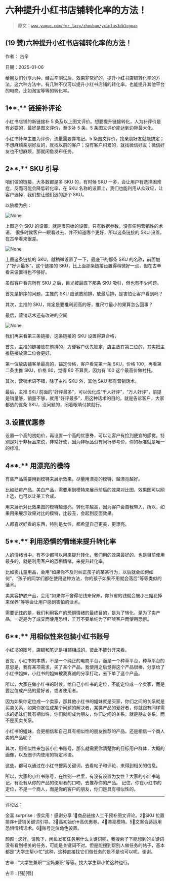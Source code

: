 # 六种提升小红书店铺转化率的方法！

> 原文：[`www.yuque.com/for_lazy/zhoubao/yxiplus3db1cgoaq`](https://www.yuque.com/for_lazy/zhoubao/yxiplus3db1cgoaq)

## (19 赞)六种提升小红书店铺转化率的方法！

作者： 古辛

日期：2025-01-06

给圈友们分享六种，经古辛测试后，效果非常好的，提升小红书店铺转化率的方法，这六种方法中，有几种不仅可以提升小红书店铺的转化率，也能提升其他平台的电商，比如淘宝等等的转化率。

## **1****.** **链接补评论**

小红书店铺的新链接补 5 条及以上图文评价。想要提升链接转化，人为补评价是有必要的，最好是图文评价，至少补 5 条，5 条图文评价能达到边际最大化。

小红书补单主要为评价，流量需要靠笔记。5 条图文评价，找亲朋好友就能搞定；不想麻烦亲朋好友的，就找以前的客户；没有客户积累的，就找微信好友；微信好友也不想麻烦，那就闲鱼发布任务。

## **2****.** **SKU 引导**

咱们做的链接，大多数都是多 SKU 的，有时候 SKU 一多，会让用户有选择困难症，反而可能会降低转化率，在 SKU 名称的设置上，我们也能利用从众效应，让客户选择，我们想让他们选的那个 SKU。

以脐橙为例：

![](img/bfa870914e52a468315f26f7b55f7944.png "None")

上图这个 SKU 的设置，就是很原始的设置，只有数据参数，没有任何营销性的术语，
很多时候客户一眼看过去，并不知道哪个更好，所以这条链接的 SKU 设置，在古辛看来很差。

![](img/75436ab84984a27e81e043df39d0e343.png "None")

上图这条链接的 SKU，就稍微设置了一下，最底下的那条 SKU 的名称，前面加了“好评最多”，这个链接的 SKU，比上面那条链接设置得稍微好一点，但在古辛看来设置得也不够好。

虽然客户看完所有 SKU 之后，目光被最底下那条 SKU 吸引，但也有不少问题。

首先是排序的问题，主推的 SKU 应该放前排，放最后排，是害怕让客户看到吗？

其次，主推的 SKU，肯定是要推利润高的呀，推尺寸最小的果算怎么回事？

最后，营销话术还有改进的空间

![](img/05dc745fbd26fd7ab7a0910f55353139.png "None")

我们再来看第三条链接，这条链接的 SKU 设置得算合格，

首先，主推的链接放在前排的，方便客户优先锁定，店主放在第三位的，其实把主推链接放第二位会更好。

第一位放店铺客单最高的，锚定价格，客户看完第一条 SKU，价格 100，再看第二条主推 SKU，价格 80，觉得 80 不算贵，因为有 100 这个最高价做衬托。

其次，营销术语不错，除了主推 SKU 外，其他 SKU 都有营销话术。

最后，主推 SKU 前面的“好评最多”，可以优化成“千人好评”，“万人好评”，前提是销量够，销量不够，就用“好评最多”，用这种话术的目的，就是告诉客户，大家都选的这条 SKU，没问题的，闭着眼睛付款就行。

## **3.设置优惠券**

设置一个高的初始价，再设置一个高的优惠券，可以让客户有捡到便宜的感觉，特别是对于非标品来说，非常好使，因为非标品没有同行参考价，你的标准就是唯一的标准。

## **4****.** **用漂亮的模特**

有些产品需要用到模特来展示效果，尽量用漂亮的模特，越漂亮越好。

比如祛痘产品，美白产品，需要用到模特来展示前后的效果对比图，效果图可以网上选，也可以让美工合成。

用来展示对比效果图的模特越漂亮，转化率越高，因为客户会自我带入，所以，如果用来展示效果对比的模特，比较丑，会起到反面效果。

人都喜欢好看的东西，特别是女性，都希望自己更美，更漂亮。

## **5****.** **利用恐惧的情绪来提升转化率**

人的情绪当中，有不少都可以用来提升转化，我们用的效果最好的，也是目前使用最多的，就是利用客户的恐惧情绪，来提升转化率。

比如卖儿童用品，会用“如果你不及时纠正孩子的某某行为，以后就会如何如何”，“孩子的同学们都在使用这种方法，你的孩子如果不用就会落后”等等类似的话术。

卖美容护肤产品，会用“如果你不舍得花钱来保养，你节省的钱就会被小三姐花掉来保养”等等会让用户感到害怕的话术。

需要记住的是，我们利用客户的恐惧情绪的最终目的，是为了转化，是为了卖产品，一定是为了成交而使用恐惧，千万不要单纯为了吓唬客户而使用恐惧。

## **6****.** **用相似性来包装小红书账号**

小红书的账号，店铺和笔记是相辅相成的，彼此不能分开来看。

首先，小红书的本质，不是一个纯正的电商平台，而是一个种草平台，种草平台的意思是，我有某项需求，买了某个产品，我使用之后觉得这个产品很棒，分享给了小红书姐妹，小红书的姐妹被我真诚的分享打动，去下单了这个产品。

所以，大家在做小红书的时候，给自己小红书的定位，不能定位成一个卖家，而是要定位成产品的爱好者，或者使用者。

因为如果你定位成一个卖家，那其他小红书的姐妹就是买家，你们之间的关系就是买卖关系，如果你定位成某个问题的解决者，某类产品的爱好者，你就跟有同样需求的姐妹们具有相似性，你们就能成为朋友，你们之间的关系，就是朋友关系，而不是买卖关系。

小红书的姐妹，会更相信和自己具有相似性的朋友推荐的产品，还是相信一个商人卖的产品呢？

其次，用相似性来包装小红书账号，那么就需要你清楚你的目标用户群体，大概的画像，以及圈子内使用的特定术语。

这些，都可以通过在小红书搜索关键词，去看帖子和评论，来得到相关的信息。

所以，大家的小红书账号，在性别一栏里，有没有设置为女性？大家的小红书笔记，有没有从你的产品的使用者的口吻，去推荐你的产品。
记住，你在小红书的定位，不是一个商人，而是你的客户的朋友，你们是具有相似性的。

* * *

评论区：

金喜 surprise : 很实用！感谢分享 1⃣️商品链接人工干预补图文评论。2⃣️SKU 位置排序➕营销关键词引导。3⃣️高初始价➕高优惠券。4⃣️漂亮模特。5⃣️文案合适运用恐惧情绪话术。6⃣️账号定位角色设置。

颜颜 : 您好，请教下，闲鱼发布任务用什么关键词呢，我搜索了下能想到的关键词没有看到相关的任务，可能是关键词不对。但是能搜到帮别人做任务的帖子，基本都是“大学生帮小忙”这种，这种直接找它们做任务的是不是也可以呢。谢谢。

古辛 : “大学生兼职”“宝妈兼职”等等。找大学生帮小忙这种也行。

古辛 : [强][强]